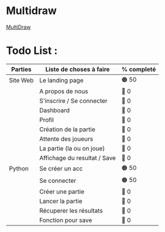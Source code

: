 # Multidraw

<a href="https://multidraw.fr">MultiDraw</a>

# **Todo List :**
| Parties          | Liste de choses à faire      | % completé
| ---------------- | ------- | ------------------ |
| Site Web         | Le landing page              | :orange_circle: 50
|                  | A propos de nous             | :red_circle: 0          
|                  | S'inscrire / Se connecter    | :red_circle: 0
|                  | Dashboard                    | :red_circle: 0
|                  | Profil                       | :red_circle: 0 
|                  | Création de la partie        | :red_circle: 0
|                  | Attente des joueurs          | :red_circle: 0
|                  | La partie (la ou on joue)    | :red_circle: 0 
|                  | Affichage du resultat / Save | :red_circle: 0       
| Python           | Se créer un acc              | :orange_circle: 50           
|                  | Se connecter                 | :orange_circle: 50
|                  | Créer une partie             | :red_circle: 0
|                  | Lancer la partie             | :red_circle: 0
|                  | Récuperer les résultats      | :red_circle: 0
|                  | Fonction pour save           | :red_circle: 0        

